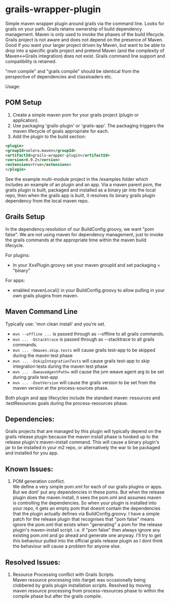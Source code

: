 grails-wrapper-plugin
=====================

Simple maven wrapper plugin around grails via the command line. Looks for grails on your path. Grails retains ownership of build dependency management. Maven is only used to invoke the phases of the build lifecycle. Grails project is not aware and does not depend on the presence of Maven. Good if you want your larger project driven by Maven, but want to be able to drop into a specific grails project and pretend Maven (and the complexity of Maven&lt;-&gt;Grails integration) does not exist. Grails command line support and compatibility is retained.

"mvn compile" and "grails compile" should be identical from the perspective of dependencies and classloaders etc.

Usage:

POM Setup
---------

1. Create a simple maven pom for your grails project (plugin or application).
2. Use packaging 'grails-plugin' or 'grails-app'. The packaging triggers the maven lifecycle of goals appropriate for each.
3. Add the plugin to the build section:
``` xml
<plugin>
<groupId>selera.maven</groupId>
<artifactId>grails-wrapper-plugin</artifactId>
<version>0.9.2</version>
<extensions>true</extensions>
</plugin>
```

See the example multi-module project in the /examples folder which includes an example of an plugin and an app. Via a maven parent pom, the grails plugin is built, packaged and installed as a binary jar into the local repo, then when the grails app is built, it resolves its binary grails plugin dependency from the local maven repo.  

Grails Setup
------------

In the dependency.resolution of our BuildConfig.groovy, we want "pom false". We are not using maven for dependency management, just to invoke the grails commands at the appropriate time within the maven build lifecycle.

For plugins:
 - In your XxxPlugin.groovy set your maven groupId and set packaging = "binary"

For apps:
 - enabled mavenLocal() in your BuildConfig.groovy to allow pulling in your own grails plugins from maven.

Maven Command Line
------------------

Typically use: 'mvn clean install' and you're set.

 - `mvn --offline ...`			is passed through as --offline to all grails commands.
 - `mvn ... -Dstacktrace`			is passed through as --stacktrace to all grails commands.
 - `mvn ... -Dmaven.skip.tests` 		will cause grails test-app to be skipped during the maven test phase
 - `mvn ... -DskipIntegrationTests` 	will cause grails test-app to skip integration tests during the maven test phase
 - `mvn ... -DweaveAgentPath=` 		will cause the jvm weave agent arg to be set during grails test-app
 - `mvn ... -DsetVersion`			will cause the grails version to be set from the maven version at the process-sources phase.

Both plugin and app lifecycles include the standard maven :resources and :testResources goals during the process-resources phase.

Dependencies:
-------------

Grails projects that are managed by this plugin will typically depend on the grails release plugin because the maven install phase is hooked up to the release plugin's maven-install command. This will cause a binary plugin's jar to be installed in your m2 repo, or alternatively the war to be packaged and installed for you app. 

Known Issues:
-------------

 1. POM generation conflict.  
We define a very simple pom.xml for each of our grails plugins or apps. But we dont' put any dependencies in these poms. But when the release plugin does the maven install, it sees the pom.xml and assumes maven is controlling the dependencies. So when your plugin is installed into your repo, it gets an empty pom that doesnt contain the dependencies that the plugin actually defines via BuildConfig.groovy. I have a simple patch for the release plugin that recognises that "pom false" means ignore the pom.xml that exists when "generating" a pom for the release plugin's maven-install script. i.e. if "pom false" then always ignore any existing pom.xml and go ahead and generate one anyway. I'll try to get this behaviour pulled into the official grails release plugin as I dont think the behaviour will cause a problem for anyone else.

Resolved Issues:
----------------

 1. Resource Processing conflict with Grails Scripts.  
Maven resource processing into /target was occasionally being clobbered by grails plugin installation scripts. Resolved by moving maven resource processing from process-resources phase to within the compile phase but after the grails compile.


